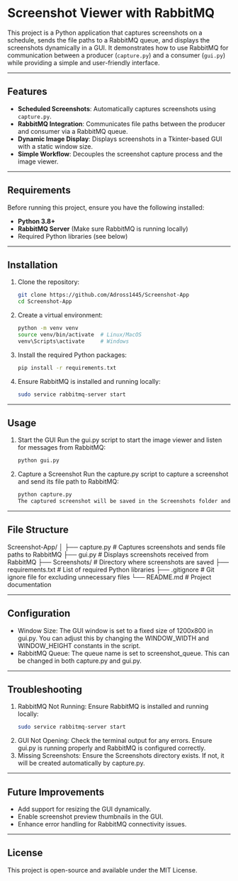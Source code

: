 # Screenshot Viewer with RabbitMQ

This project is a Python application that captures screenshots on a schedule, sends the file paths to a RabbitMQ queue, and displays the screenshots dynamically in a GUI. It demonstrates how to use RabbitMQ for communication between a producer (`capture.py`) and a consumer (`gui.py`) while providing a simple and user-friendly interface.

---

## Features

- **Scheduled Screenshots**: Automatically captures screenshots using `capture.py`.
- **RabbitMQ Integration**: Communicates file paths between the producer and consumer via a RabbitMQ queue.
- **Dynamic Image Display**: Displays screenshots in a Tkinter-based GUI with a static window size.
- **Simple Workflow**: Decouples the screenshot capture process and the image viewer.

---

## Requirements

Before running this project, ensure you have the following installed:

- **Python 3.8+**
- **RabbitMQ Server** (Make sure RabbitMQ is running locally)
- Required Python libraries (see below)

---

## Installation

1. Clone the repository:
   ```bash
   git clone https://github.com/Adross1445/Screenshot-App
   cd Screenshot-App

2. Create a virtual environment:
   ```bash
   python -m venv venv
   source venv/bin/activate  # Linux/MacOS
   venv\Scripts\activate     # Windows
3. Install the required Python packages:
   ```bash
   pip install -r requirements.txt
4. Ensure RabbitMQ is installed and running locally:
   ```bash
   sudo service rabbitmq-server start

---

## Usage 
1. Start the GUI
   Run the gui.py script to start the image viewer and listen for messages from RabbitMQ:
   ```bash
   python gui.py
2. Capture a Screenshot
   Run the capture.py script to capture a screenshot and send its file path to    RabbitMQ:
   ```bash
   python capture.py
   The captured screenshot will be saved in the Screenshots folder and displayed in the GUI.
   
---

## File Structure
Screenshot-App/
│
├── capture.py          # Captures screenshots and sends file paths to RabbitMQ
├── gui.py              # Displays screenshots received from RabbitMQ
├── Screenshots/        # Directory where screenshots are saved
├── requirements.txt    # List of required Python libraries
├── .gitignore          # Git ignore file for excluding unnecessary files
└── README.md           # Project documentation

---

## Configuration
- Window Size: The GUI window is set to a fixed size of 1200x800 in gui.py. You can adjust this by changing the WINDOW_WIDTH and WINDOW_HEIGHT constants in the script.
- RabbitMQ Queue: The queue name is set to screenshot_queue. This can be changed in both capture.py and gui.py.

---

## Troubleshooting
1. RabbitMQ Not Running: Ensure RabbitMQ is installed and running locally:
   ```bash
   sudo service rabbitmq-server start
2. GUI Not Opening: 
   Check the terminal output for any errors. Ensure gui.py is running properly and RabbitMQ is configured correctly.
3. Missing Screenshots: 
   Ensure the Screenshots directory exists. If not, it will be created automatically by capture.py.
   
---

## Future Improvements
- Add support for resizing the GUI dynamically.
- Enable screenshot preview thumbnails in the GUI.
- Enhance error handling for RabbitMQ connectivity issues.

---

## License
This project is open-source and available under the MIT License.

